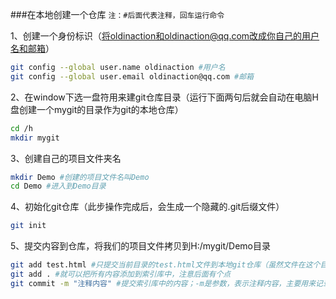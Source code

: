 ###在本地创建一个仓库
`注：#后面代表注释，回车运行命令`

1、创建一个身份标识（将oldinaction和oldinaction@qq.com改成你自己的用户名和邮箱）
```bash
git config --global user.name oldinaction #用户名
git config --global user.email oldinaction@qq.com #邮箱
```
2、在window下选一盘符用来建git仓库目录（运行下面两句后就会自动在电脑H盘创建一个mygit的目录作为git的本地仓库）
```bash
cd /h
mkdir mygit 
```
3、创建自己的项目文件夹名
```bash
mkdir Demo #创建的项目文件名叫Demo
cd Demo #进入到Demo目录
```
4、初始化git仓库（此步操作完成后，会生成一个隐藏的.git后缀文件）
```bash
git init 
```
5、提交内容到仓库，将我们的项目文件拷贝到H:/mygit/Demo目录
```bash
git add test.html #只提交当前目录的test.html文件到本地git仓库（虽然文件在这个目录，但是如果不提交的话就不在本地的Git仓库，之后就不能和远程仓库进行数据交互）
git add . #就可以把所有内容添加到索引库中，注意后面有个点
git commit -m "注释内容" #提交索引库中的内容；-m是参数，表示注释内容，主要用来记录此次操作
```